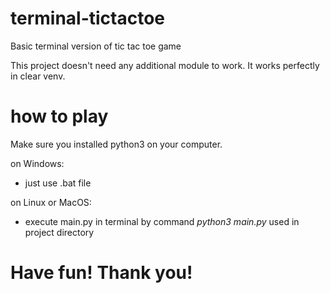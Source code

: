 # terminal-tictactoe
Basic terminal version of tic tac toe game

This project doesn't need any additional module to work.
It works perfectly in clear venv.

# how to play 
Make sure you installed python3 on your computer. 

on Windows:
- just use .bat file 

on Linux or MacOS:
- execute main.py in terminal by command *python3 main.py* used in project directory 

# Have fun! Thank you! 
